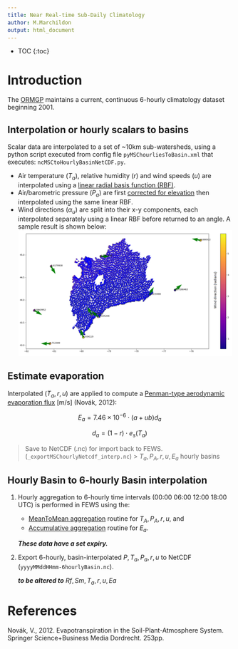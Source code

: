 ```yaml
---
title: Near Real-time Sub-Daily Climatology
author: M.Marchildon
output: html_document
---
```


* TOC
{:toc}


# Introduction
The [ORMGP](https://maps.oakridgeswater.ca/) maintains a current, continuous 6-hourly climatology dataset beginning 2001.

## Interpolation or hourly scalars to basins
Scalar data are interpolated to a set of ~10km sub-watersheds, using a python script executed from config file `pyMSChourliesToBasin.xml` that executes: `ncMSCtoHourlyBasinNetCDF.py`.

- Air temperature $(T_a)$, relative humidity $(r)$ and wind speeds $(u)$ are interpolated using a [linear radial basis function (RBF)](https://docs.scipy.org/doc/scipy/reference/generated/scipy.interpolate.Rbf.html).
- Air/barometric pressure $(P_a)$ are first [corrected for elevation](interpolants/interpolation/barometry.html) then interpolated using the same linear RBF. 
- Wind directions $(\alpha_u)$ are split into their x-y components, each interpolated separately using a linear RBF before returned to an angle. A sample result is shown below:
![](https://raw.githubusercontent.com/OWRC/interpolants/main/interpolation/calc/rdpa-collection-verification/fig/windir.png)

## Estimate evaporation
Interpolated $(T_a, r, u)$ are applied to compute a [Penman-type aerodynamic evaporation flux](interpolants/modelling/waterbudget/data.html#atmospheric-demand-e_a) [m/s] (Novák, 2012): 
<!-- page 182 -->

$$
    E_a=7.46\times 10^{-6} \cdot (a+ub) d_a 
$$

$$
    d_a=(1-r) \cdot e_s(T_a)
$$

> Save to NetCDF (.nc) for import back to FEWS. (`_exportMSChourlyNetcdf_interp.nc`) > $T_a, P_A, r, u, E_a$ hourly basins



## Hourly Basin to 6-hourly Basin interpolation


1. Hourly aggregation to 6-hourly time intervals (00:00 06:00 12:00 18:00 UTC) is performed in FEWS using the:
    - [MeanToMean aggregation](https://publicwiki.deltares.nl/display/FEWSDOC/Aggregation+MeanToMean) routine for $T_A, P_A, r, u$, and
    - [Accumulative aggregation](https://publicwiki.deltares.nl/display/FEWSDOC/Aggregation+Accumulative) routine for $E_a$.

    *__These data have a set expiry.__*

1. Export 6-hourly, basin-interpolated $P, T_a, P_a, r, u$ to NetCDF (`yyyyMMddHHmm-6hourlyBasin.nc`).

    *__to be altered to__* $Rf, Sm, T_a, r, u, Ea$



# References

Novák, V., 2012. Evapotranspiration in the Soil-Plant-Atmosphere System. Springer Science+Business Media Dordrecht. 253pp.